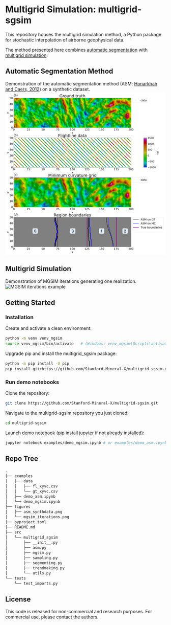 # Multigrid Simulation: multigrid-sgsim
This repository houses the multigrid simulation method, a Python package for stochastic interpolation of airborne geophysical data.

The method presented here combines [automatic segmentation](#automatic-segmentation-method) with [multigrid simulation](#multigrid-simulation).

## Automatic Segmentation Method
Demonstration of the automatic segmentation method (ASM; [Honarkhah and Caers, 2012](https://link.springer.com/article/10.1007/s11004-012-9413-6)) on a synthetic dataset.  
![ASM example](figures/asm_synthdata.png)

## Multigrid Simulation
Demonstration of MGSIM iterations generating one realization.
![MGSIM iterations example](figures/mgsim_iterations.png)

## Getting Started
### Installation
Create and activate a clean environment:
```bash
python -m venv venv_mgsim
source venv_mgsim/bin/activate   # (Windows: venv_mgsim\Scripts\activate)
```
Upgrade pip and install the multigrid_sgsim package:
```bash
python -m pip install -U pip
pip install git+https://github.com/Stanford-Mineral-X/multigrid-sgsim.git
```

### Run demo notebooks
Clone the repository:
```bash
git clone https://github.com/Stanford-Mineral-X/multigrid-sgsim.git
```
Navigate to the multigrid-sgsim repository you just cloned:
```bash
cd multigrid-sgsim
```
Launch demo notebook (pip install jupyter if not already installed):
```bash
jupyter notebook examples/demo_mgsim.ipynb # or examples/demo_asm.ipynb
```


## Repo Tree
```
.
├── examples
│   ├── data
│   │   ├── fl_xyvc.csv
│   │   └── gt_xyvc.csv
│   ├── demo_asm.ipynb
│   └── demo_mgsim.ipynb
├── figures
│   ├── asm_synthdata.png
│   └── mgsim_iterations.png
├── pyproject.toml
├── README.md
├── src
│   └── multigrid_sgsim
│       ├── __init__.py
│       ├── asm.py
│       ├── mgsim.py
│       ├── sampling.py
│       ├── segmenting.py
│       ├── trendmaking.py
│       └── utils.py
└── tests
    └── test_imports.py
```

## License
This code is released for non-commercial and research purposes. For commercial use, please contact the authors.
